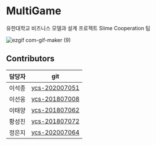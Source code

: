 # MultiGame
유한대학교 비즈니스 모델과 설계 프로젝트 Slime Cooperation 팀

![ezgif com-gif-maker (9)](https://user-images.githubusercontent.com/80028960/201518119-e406304e-2e08-4d38-a194-7bba453ce0a4.gif)


## Contributors
| 담당자 |git|
| :--- | :---: |
| 이석종 | [ycs-202007051](https://github.com/ycs-201807006) |
| 이선웅 | [ycs-201807008](https://github.com/ycs-201807008) |
| 이태양 | [ycs-201807062](https://github.com/ycs-201807062) |
| 황성진 | [ycs-201807072](https://github.com/ycs-201807072) |
| 정은지 | [ycs-202007064](https://github.com/ycs-202007071) |


